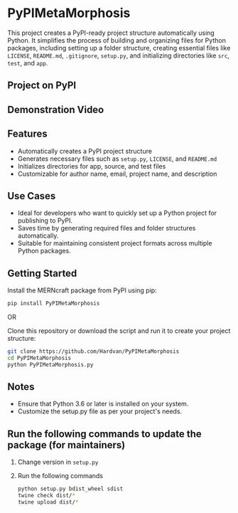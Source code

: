 # PyPIMetaMorphosis

This project creates a PyPI-ready project structure automatically using Python. It simplifies the process of building and organizing files for Python packages, including setting up a folder structure, creating essential files like `LICENSE`, `README.md`, `.gitignore`, `setup.py`, and initializing directories like `src`, `test`, and `app`.

## Project on PyPI

## Demonstration Video

## Features

- Automatically creates a PyPI project structure
- Generates necessary files such as `setup.py`, `LICENSE`, and `README.md`
- Initializes directories for app, source, and test files
- Customizable for author name, email, project name, and description

## Use Cases

- Ideal for developers who want to quickly set up a Python project for publishing to PyPI.
- Saves time by generating required files and folder structures automatically.
- Suitable for maintaining consistent project formats across multiple Python packages.

## Getting Started

Install the MERNcraft package from PyPI using pip:

```bash
pip install PyPIMetaMorphosis
```

OR

Clone this repository or download the script and run it to create your project structure:

```bash
git clone https://github.com/Hardvan/PyPIMetaMorphosis
cd PyPIMetaMorphosis
python PyPIMetaMorphosis.py
```

## Notes

- Ensure that Python 3.6 or later is installed on your system.
- Customize the setup.py file as per your project's needs.

## Run the following commands to update the package (for maintainers)

1. Change version in `setup.py`
2. Run the following commands

   ```bash
   python setup.py bdist_wheel sdist
   twine check dist/*
   twine upload dist/*
   ```
